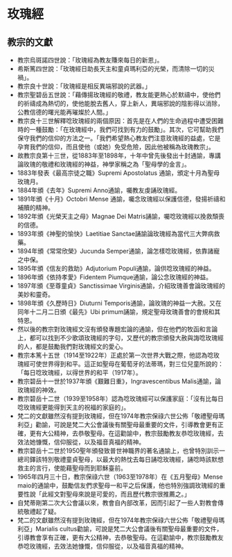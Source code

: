玫瑰經
=========
教宗的文獻
-------

+ 教宗烏斑諾四世說：「玫瑰經為教友賺來每日的新恩」。
+ 希斯篤四世說：「玫瑰經日助長天主和童貞瑪利亞的光榮，而清除一切的災禍」。
+ 教宗良十世說：「玫瑰經是相反異端邪說的武器。」
+ 教宗聖碧岳五世說：「藉傳揚玫瑰經的敬禮，教友能更熱心於默禱中，使他們的祈禱成為熱切的，使他能脫去舊人，穿上新人，異端邪說的陰影得以消除，公教信德的曙光能再璀燦於人間。」
+ 教宗良十三世解釋唸玫瑰經的兩個原因：首先是在人們的生命過程中遭受困難時的一種鼓勵：「在玫瑰經中，我們可找到有力的鼓勵」。其次，它可幫助我們保守我們的信仰的方法之一。「我們希望熱心教友們注意玫瑰經的益處，它是孕育我們的信仰，而且使他（或她）免受危險，因此他被稱為玫瑰教宗」。
+ 故教宗良第十三世，從1883年至1898年，十年中曾先後發出十封通諭，專講論玫瑰的敬禮和玫瑰經的神益，神學家稱之為「聖母學的金言」。
+ 1883年發表《最高宗徒之職》Supremi Apostolatus 通諭，頒定十月為聖母玫瑰月。
+ 1884年頒《去年》Supremi Anno通諭，囑教友虔誦玫瑰經。
+ 1891年頒《十月》Octobri Mense 通諭，囑念玫瑰經以保護信德，發揚祈禱和補贖的精神。
+ 1892年頒《光榮天主之母》Magnae Dei Matris誦諭，囑唸玫瑰經以挽救頹喪的信德。
+ 1893年頒《神聖的愉快》Laetitiae Sanctae誦諭論玫瑰經為當代三大弊病救藥。
+ 1894年頒《常常欣榮》Jucunda Semper通諭，論怎樣唸玫瑰經，依靠諸寵之中保。
+ 1895年頒《信友的救助》Adjutorium Populi通諭，論供唸玫瑰經的神益。
+ 1896年頒《依持孝愛》Fidentem Piumque通諭，論公念玫瑰經的神益。
+ 1897年頒《至尊童貞》Sanctissimae Virginis通諭，介紹玫瑰善會論玫瑰經的美妙和靈奇。
+ 1898年頒《久歷時日》Diuturni Temporis通諭，論玫瑰的神益一大赦。又在同年十二月二日頒《最先》Ubi primum誦諭，規定聖母玫瑰善會的會規和其特恩。
+ 然以後的教宗對玫瑰經文沒有頒發專題宏論的通諭，但在他們的牧函和言論上，都可以找到不少歌頌玫瑰經的字句，又歷代的教宗頒發大赦與誨唸玫瑰經的人，都是鼓勵我們對玫瑰經文的愛心。
+ 教宗本篤十五世（1914至1922年）正處於第一次世界大戰之際，他認為唸玫瑰經可使世界得到和平。這正如聖母在葡萄牙的法蒂瑪，對三位兒童所說的：「每日唸玫瑰經，以得世界的和平（1917年）。
+ 教宗碧岳十一世於1937年頒《艱難日重》，Ingravescentibus Malis通諭，論玫瑰經的神效。
+ 教宗碧岳十二世（1939至1958年）認為唸玫瑰經可以保護家庭：「沒有比每日唸玫瑰經更能得到天主的祝福的家庭的」。
+ 梵二的文獻雖然沒有提到玫瑰經，但在1974年教宗保祿六世公佈「敬禮聖母瑪利亞」勸諭，可說是梵二大公會議後有關聖母最重要的文件，引導教會更有正確，更有大公精神，去恭敬聖母。在這勸諭中，教宗鼓勵教友恭唸玫瑰經，去效法她慷慨，信仰服從，以及福音真福的精神。
+ 教宗碧岳十二世於1950聖年頒發致普世神職界的著名通諭上，也曾特別訓示一總司鐸該特別敬禮童貞聖母，以最大的熱忱去每日誦唸玫瑰經，誦唸時該默想救主的言行，使能藉聖母而到耶穌臺前。
+ 1965年四月三十日，教宗保祿六世（1963至1978年）在《五月聖母》Mense maio的通諭中，鼓勵信友們求聖母一和平之后保護，他也特別強調玫瑰經的重要性說「此經文對聖母來說是可愛的，而且歷代教宗很推薦之。」
+ 自梵蒂剛第二次大公會議以來，教會自內部改革，因而引起了一些人對教會傳統敬禮起了疑。
+ 梵二的文獻雖然沒有提到玫瑰經，但在1974年教宗保祿六世公佈「敬禮聖母瑪利亞」Marialis cultus勸諭，可說是梵二大公會議後有關聖母最重要的文件，引導教會享有正確，更有大公精神，去恭敬聖母。在這勸諭中，教宗鼓勵教友恭唸玫瑰經，去效法她慷慨，信仰服從，以及福音真福的精神。